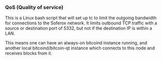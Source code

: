 ### QoS (Quality of service) ###

This is a Linux bash script that will set up tc to limit the outgoing bandwidth for connections to the Soferox network. It limits outbound TCP traffic with a source or destination port of 5332, but not if the destination IP is within a LAN.

This means one can have an always-on bitcoind instance running, and another local bitcoind/bitcoin-qt instance which connects to this node and receives blocks from it.
